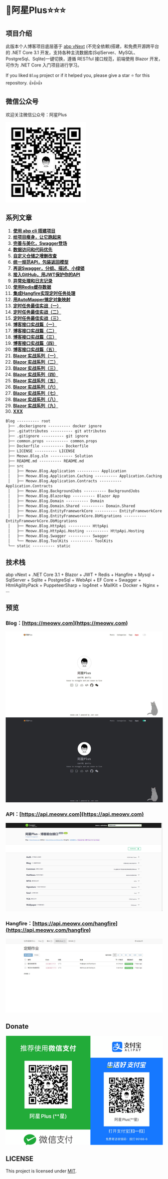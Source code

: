 # 🤣阿星Plus⭐⭐⭐

## 项目介绍

此版本个人博客项目底层基于 [abp vNext](http://abp.io/) (不完全依赖)搭建，和免费开源跨平台的 .NET Core 3.1 开发，支持各种主流数据库(SqlServer、MySQL、PostgreSql、Sqlite)一键切换，遵循 RESTful 接口规范，前端使用 Blazor 开发，可作为 .NET Core 入门项目进行学习。

If you liked `Blog` project or if it helped you, please give a star ⭐️ for this repository. 👍👍👍

## 微信公众号

欢迎关注微信公众号：阿星Plus

![微信公众号：阿星Plus](static/qrcode.jpg)

## 系列文章

1. **[使用 abp cli 搭建项目](https://mp.weixin.qq.com/s/3Sc4Z2xkLdQNErvXf92B9A)**
2. **[给项目瘦身，让它跑起来](https://mp.weixin.qq.com/s/oc96GG2sxz0J_vT6sReojQ)**
3. **[完善与美化，Swagger登场](https://mp.weixin.qq.com/s/usz1BRYzBO2tT_z9MaonPg)**
4. **[数据访问和代码优先](https://mp.weixin.qq.com/s/OHBW24PSNIeOARnHlbWBNQ)**
5. **[自定义仓储之增删改查](https://mp.weixin.qq.com/s/ObgAtdWe3-nZw6hWC5dhyg)**
6. **[统一规范API，包装返回模型](https://mp.weixin.qq.com/s/uVsFiKjbiHX5lKAhuZ2E9g)**
7. **[再说Swagger，分组、描述、小绿锁](https://mp.weixin.qq.com/s/cNB469s18plbCLbHxL1QUA)**
8. **[接入GitHub，用JWT保护你的API](https://mp.weixin.qq.com/s/ZOX9D4ncqqeXxipYapTeBA)**
9. **[异常处理和日志记录](https://mp.weixin.qq.com/s/segjYoh1rMI372PKi-ap6w)**
10. **[使用Redis缓存数据](https://mp.weixin.qq.com/s/fTqDnwVUgqKnwz21AsETGA)**
11. **[集成Hangfire实现定时任务处理](https://mp.weixin.qq.com/s/wRITvM72JveP7ozx2tDL4A)**
12. **[用AutoMapper搞定对象映射](https://mp.weixin.qq.com/s/VO0qKlOg90kb27XGcpGjqw)**
13. **[定时任务最佳实战（一）](https://mp.weixin.qq.com/s/DkGuy4jJ629ARh5gMq5I_Q)**
14. **[定时任务最佳实战（二）](https://mp.weixin.qq.com/s/vGg14QchfUjNcNuOBfw7Tg)**
15. **[定时任务最佳实战（三）](https://mp.weixin.qq.com/s/rFvsLuqZtdUnkqxRhN29rw)**
16. **[博客接口实战篇（一）](https://mp.weixin.qq.com/s/5tTMKfZvXvi1Z7NJ3yZdvg)**
17. **[博客接口实战篇（二）](https://mp.weixin.qq.com/s/2nmw2td01cEhqBCc32FUYw)**
18. **[博客接口实战篇（三）](https://mp.weixin.qq.com/s/B0AwLunJ6xSqJzXwE_qJSg)**
19. **[博客接口实战篇（四）](https://mp.weixin.qq.com/s/3V7Q-RvaxEiopXR73YpG5Q)**
20. **[博客接口实战篇（五）](https://mp.weixin.qq.com/s/B3jvHCtKotmmlcAKYxL9Lw)**
21. **[Blazor 实战系列（一）](https://mp.weixin.qq.com/s/gtnZ74ItGmocpxDcOVswng)**
22. **[Blazor 实战系列（二）](https://mp.weixin.qq.com/s/RVX94RPnEteHouz_0BDayw)**
23. **[Blazor 实战系列（三）](https://mp.weixin.qq.com/s/9pC456tnmjJNMS55aEe9Qg)**
24. **[Blazor 实战系列（四）](https://mp.weixin.qq.com/s/Y0zGpc4L2eAvUd0ba6Hbkg)**
25. **[Blazor 实战系列（五）](https://mp.weixin.qq.com/s/dj4ubCqqjCWRc6mXPsgqBw)**
26. **[Blazor 实战系列（六）](https://mp.weixin.qq.com/s/-W3JQHOxYLYxAb13ZSVhnQ)**
27. **[Blazor 实战系列（七）](https://mp.weixin.qq.com/s/q1BHEk8TNRRczBGRGecBPw)**
28. **[Blazor 实战系列（八）]()**
29. **[Blazor 实战系列（九）]()**
30. **[XXX]()**

```tree
Blog ---------- root
 ├── .dockerignore ---------- docker ignore
 ├── .gitattributes ---------- git attributes
 ├── .gitignore ---------- git ignore
 ├── common.props ---------- common.props
 ├── Dockerfile ---------- Dockerfile
 ├── LICENSE ---------- LICENSE
 ├── Meowv.Blog.sln ---------- Solution
 ├── README.md ---------- README.md
 ├── src
 │   ├── Meowv.Blog.Application ---------- Application
 │   ├── Meowv.Blog.Application.Caching ---------- Application.Caching
 │   ├── Meowv.Blog.Application.Contracts ---------- Application.Contracts
 │   ├── Meowv.Blog.BackgroundJobs ---------- BackgroundJobs
 │   ├── Meowv.Blog.BlazorApp ---------- Blazor App
 │   ├── Meowv.Blog.Domain ---------- Domain
 │   ├── Meowv.Blog.Domain.Shared ---------- Domain.Shared
 │   ├── Meowv.Blog.EntityFrameworkCore ---------- EntityFrameworkCore
 │   ├── Meowv.Blog.EntityFrameworkCore.DbMigrations ---------- EntityFrameworkCore.DbMigrations
 │   ├── Meowv.Blog.HttpApi ---------- HttpApi
 │   ├── Meowv.Blog.HttpApi.Hosting ---------- HttpApi.Hosting
 │   ├── Meowv.Blog.Swagger ---------- Swagger
 │   └── Meowv.Blog.ToolKits ---------- ToolKits
 └── static ---------- static
```

## 技术栈

abp vNext + .NET Core 3.1 + Blazor + JWT + Redis + Hangfire + Mysql + SqlServer + Sqlite + PostgreSql + WebApi + EF Core + Swagger + HtmlAgilityPack + PuppeteerSharp + log4net + MailKit + Docker + Nginx + ...

## 预览

### Blog：[https://meowv.com](https://meowv.com)

![white](static/white.jpg)
![black](static/black.jpg)

### API：[https://api.meowv.com](https://api.meowv.com)

![api](static/api.jpg)

### Hangfire：[https://api.meowv.com/hangfire](https://api.meowv.com/hangfire)

![hangfire](static/hangfire.jpg)

## Donate

![Donate](static/donate.jpg)

## LICENSE

This project is licensed under [MIT](LICENSE).
